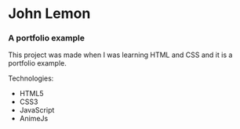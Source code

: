# John Lemon

### A portfolio example

This project was made when I was learning HTML and CSS and it is a portfolio example.

Technologies:
* HTML5
* CSS3
* JavaScript
* AnimeJs
